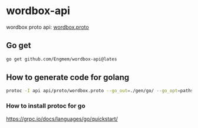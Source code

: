 # wordbox-api
wordbox proto api: [wordbox.proto](api/proto/wordbox.proto)

## Go get
```bash
go get github.com/Engmem/wordbox-api@lates
```

## How to generate code for golang
```bash
protoc -I api api/proto/wordbox.proto --go_out=./gen/go/ --go_opt=paths=source_relative --go-grpc_out=./gen/go/ --go-grpc_opt=paths=source_relative
```

### How to install protoc for go
https://grpc.io/docs/languages/go/quickstart/
